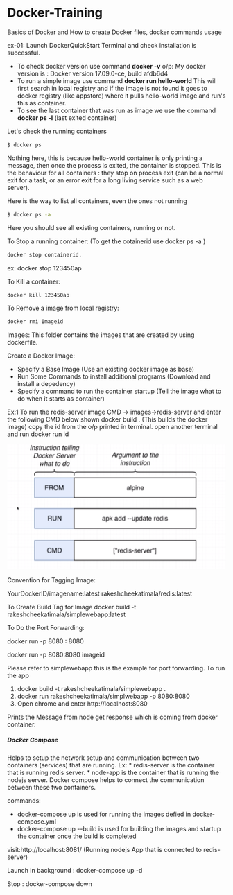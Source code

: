 # Docker-Training

Basics of Docker and How to create Docker files, docker commands usage

ex-01: Launch DockerQuickStart Terminal and check installation is successful.

- To check docker version use command <b>docker -v</b>
  o/p: My docker version is : Docker version 17.09.0-ce, build afdb6d4
- To run a simple image use command
  <b> docker run hello-world </b>
  This will first search in local registry and if the image is not found it goes to docker registry (like appstore)
  where it pulls hello-world image and run's this as container.
- To see the last container that was run as image we use the command <b>docker ps -l</b> (last exited container)

Let's check the running containers

```bash
$ docker ps
```

Nothing here, this is because hello-world container is only printing a message, then once the process is exited, the container is stopped. This is the behaviour for all containers : they stop on process exit (can be a normal exit for a task, or an error exit for a long living service such as a web server).

Here is the way to list all containers, even the ones not running

```bash
$ docker ps -a
```

Here you should see all existing containers, running or not.

To Stop a running container:
(To get the cotainerid use docker ps -a )

```bash
docker stop containerid.
```

ex: docker stop 123450ap

To Kill a container:

```bash
docker kill 123450ap
```

To Remove a image from local registry:

```bash
docker rmi Imageid
```

Images: This folder contains the images that are created by using dockerfile.

Create a Docker Image:

- Specify a Base Image (Use an existing docker image as base)
- Run Some Commands to install additional programs (Download and install a depedency)
- Specify a command to run the container startup (Tell the image what to do when it starts as container)

Ex:1 To run the redis-server image
CMD -> images->redis-server and enter the following CMD below shown
docker build . (This builds the docker image) copy the id from the o/p printed in terminal.
open another terminal and run
docker run id

![Screenshot](DockerImageSteps.png)

Convention for Tagging Image:

YourDockerID/imagename:latest
rakeshcheekatimala/redis:latest

To Create Build Tag for Image
docker build -t rakeshcheekatimala/simplewebapp:latest

To Do the Port Forwarding:

docker run -p 8080<incomingport> : 8080<port inside container> <imageid>

docker run -p 8080:8080 imageid

Please refer to simplewebapp this is the example for port forwarding.
To run the app

1.  docker build -t rakeshcheekatimala/simplewebapp .
2.  docker run rakeshcheekatimala/simplwebapp -p 8080:8080
3.  Open chrome and enter http://localhost:8080

Prints the Message from node get response which is coming from docker container.

<h5>Docker Compose</h5>
 Helps to setup the network setup and communication between two containers (services) that are running.
 Ex: * redis-server is the container that is running redis server.
     * node-app is the container that is running the nodejs server.
Docker compose helps to connect the communication between these two containers.

commands:

- docker-compose up is used for running the images defied in docker-compose.yml
- docker-compose up --build is used for building the images and startup the container once the build is completed

visit:http://localhost:8081/ (Running nodejs App that is connected to redis-server)

Launch in background : docker-compose up -d

Stop : docker-compose down
